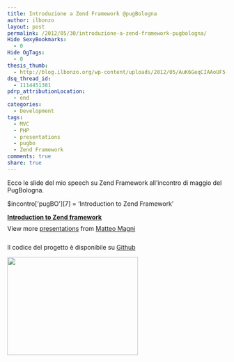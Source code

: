 ```yaml
---
title: Introduzione a Zend Framework @pugBologna
author: ilbonzo
layout: post
permalink: /2012/05/30/introduzione-a-zend-framework-pugbologna/
Hide SexyBookmarks:
  - 0
Hide OgTags:
  - 0
thesis_thumb:
  - http://blog.ilbonzo.org/wp-content/uploads/2012/05/AuK6GeqCIAAoUF5-300x2251.jpg
dsq_thread_id:
  - 1114451381
pdrp_attributionLocation:
  - end
categories:
  - Development
tags:
  - MVC
  - PHP
  - presentations
  - pugbo
  - Zend Framework
comments: true
share: true
---
```

Ecco le slide del mio speech su Zend Framework all&#8217;incontro di maggio del PugBologna.

$incontro\['pugBO'\]\[7\] = &#8216;Introduction to Zend Framework&#8217;

<div style="width:425px" id="__ss_13136119">
  <strong style="display:block;margin:12px 0 4px"><a href="http://www.slideshare.net/ilbonzo/introduction-to-zend-framework-13136119" title="Introduction to Zend framework " target="_blank">Introduction to Zend framework </a></strong> <div style="padding:5px 0 12px">
    View more <a href="http://www.slideshare.net/" target="_blank">presentations</a> from <a href="http://www.slideshare.net/ilbonzo" target="_blank">Matteo Magni</a>
  </div></p>
</div>

Il codice del progetto è disponibile su <a href="https://github.com/ilbonzo/Wade" title="Github" target="_blank">Github</a>

[<img src="http://magni.me/wp-content/uploads/2012/05/AuK6GeqCIAAoUF5-300x225.jpg" alt="" title="ilbonzo @pugBologna" width="300" height="225" class="aligncenter size-medium wp-image-611" />][1]

<div class='kindleWidget kindleLight' >

</div>



 [1]: http://magni.me/wp-content/uploads/2012/05/AuK6GeqCIAAoUF5.jpg
